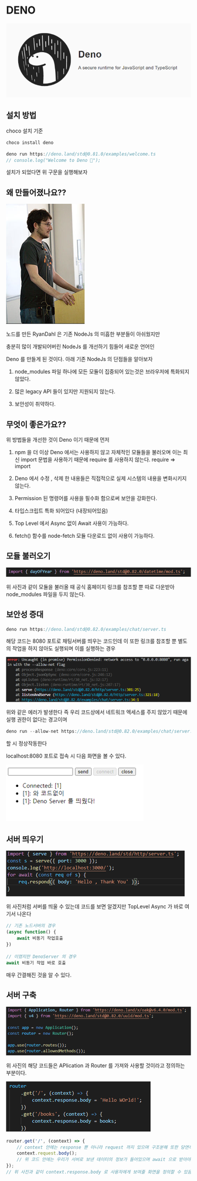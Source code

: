 # DENO

<img src="./gitImages/DenoLogo.png">

## 설치 방법

choco 설치 기준

```javascript
choco install deno
```

```javascript
deno run https://deno.land/std@0.81.0/examples/welcome.ts
// console.log("Welcome to Deno 🦕");
```

설치가 되었다면 위 구문을 실행해보자

## 왜 만들어졌나요??

<img src="./gitImages/RyanDahl.png">

노드를 만든 RyanDahl 은 기존 NodeJs 의 미흡한 부분들이 아쉬웠지만

충분히 많이 개발되어버린 NodeJs 를 개선하기 힘들어 새로운 언어인

Deno 를 만들게 된 것이다. 아래 기존 NodeJs 의 단점들을 알아보자

1. node_modules 파일 하나에 모든 모듈이 집중되어 있는것은 브라우저에 특화되지 않았다.

2. 많은 legacy API 들이 있지만 지원되지 않는다.

3. 보안성이 취약하다.

## 무엇이 좋은가요??

위 방법들을 개선한 것이 Deno 이기 때문에 먼저

1. npm 을 더 이상 Deno 에서는 사용하지 않고 자체적인 모듈들을 불러오며
   이는 최신 import 문법을 사용하기 때문에 require 를 사용하지 않는다. require => import

2. Deno 에서 수정 , 삭제 한 내용들은 직접적으로 실제 시스템의 내용을 변화시키지 않는다.

3. Permission 된 명령어를 사용을 필수화 함으로써 보안을 강화한다.

4. 타입스크립트 특화 되어있다 (내장되어있음)

5. Top Level 에서 Async 없이 Await 사용이 가능하다.

6. fetch() 함수를 node-fetch 모듈 다운로드 없이 사용이 가능하다.

## 모듈 불러오기

<img src="./gitImages/HowToImport.png">

위 사진과 같이 모듈을 불러올 때 공식 홈페이지 링크를 참조할 뿐 따로 다운받아 node_modules 파일을 두지 않는다.

## 보안성 증대

```javascript
deno run https://deno.land/std@0.82.0/examples/chat/server.ts
```

해당 코드는 8080 포트로 채팅서버를 띄우는 코드인데 이 또한 링크를 참조할 뿐 별도의 작업을 하지 않아도 실행되며 이를 실행하는 경우

<img src="./gitImages/NotAllowed.png">

위와 같은 에러가 발생한다 즉 우리 코드상에서 네트워크 엑세스를 주지 않았기 때문에 실행 권한이 없다는 경고이며

```javascript
deno run --allow-net https://deno.land/std@0.82.0/examples/chat/server.ts
```

할 시 정상작동한다

localhost:8080 포트로 접속 시 다음 화면을 볼 수 있다.

<img src="./gitImages/DenoChatServer.png">

## 서버 띄우기

<img src="./gitImages/MakeServer.png">

위 사진처럼 서버를 띄울 수 있는데 코드를 보면 알겠지만 TopLevel Async 가 바로 여기서 나온다

```javascript
// 기존 노드서버의 경우
(async function() {
    await 비동기 작업호출
})

// 이였지만 DenoServer 의 경우
await 비동기 작업 바로 호출
```

매우 간결해진 것을 알 수 있다.

## 서버 구축

<img src="./gitImages/BuildServer.png">

위 사진의 해당 코드들은 APlication 과 Router 를 가져와 사용할 것이라고 정의하는 부분이다.

<img src="./gitImages/ResponseBody.png">

```javascript
router.get('/', (context) => {
	// context 안에는 response 뿐 아니라 request 까지 있으며 구조분해 또한 당연히 가능하다
	context.request.body();
	// 위 코드 안에는 우리가 서버로 보낸 데이터의 정보가 들어있으며 await 으로 받아야한다.
});
// 위 사진과 같이 context.response.body 로 사용자에게 보여줄 화면을 정의할 수 있음.
```
